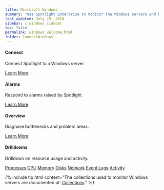 ```yaml
---
title: Microsoft Windows
summary: "Use Spotlight Enterprise to monitor the Windows servers and hosts of database connections in your enterprise."
last_updated: July 29, 2016
sidebar: c_windows_sidebar
toc: false
permalink: windows_welcome.html
folder: ConnectWindows
---
```

<div class="row">
        <div class="col-md-3 col-sm-6">
            <div class="panel panel-default text-center">
                <div class="panel-body">
                    <h4>Connect</h4>
                    <p>Connect Spotlight to a Windows server.</p>
                    <a href="windows_connect_details.html" class="btn btn-primary">Learn More</a>
                </div>
            </div>
        </div>
        <div class="col-md-3 col-sm-6">
            <div class="panel panel-default text-center">
                <div class="panel-body">
                    <h4>Alarms</h4>
                    <p>Respond to alarms raised by Spotlight.</p>
                    <a href="windows_alarms.html" class="btn btn-primary">Learn More</a>
                </div>
            </div>
        </div>
        <div class="col-md-3 col-sm-6">
            <div class="panel panel-default text-center">
                <div class="panel-body">
                    <h4>Overview</h4>
                    <p>Diagnose bottlenecks and problem areas.</p>
                    <a href="windows_drilldown_overview.html" class="btn btn-primary">Learn More</a>
                </div>
            </div>
        </div>
</div>

<div class="row">
      <div class="col-md-9 col-sm-6">
            <div class="panel panel-default text-center">
                <div class="panel-body">
                    <h4>Drilldowns</h4>
                    <p>Drilldown on resource usage and activity.</p>
                    <a href="windows_drilldown_processes" class="btn btn-primary">Processes</a>
                    <a href="windows_drilldown_cpu" class="btn btn-primary">CPU</a>
                    <a href="windows_drilldown_memory" class="btn btn-primary">Memory</a>
                    <a href="windows_drilldown_disks" class="btn btn-primary">Disks</a>
                    <a href="windows_drilldown_network" class="btn btn-primary">Network</a>
                    <a href="windows_drilldown_eventlogs" class="btn btn-primary">Event Logs</a>
                    <a href="windows_drilldown_activity" class="btn btn-primary">Activity</a>
                </div>
            </div>
        </div>
</div>



{% include tip.html content="The collections used to monitor Windows servers are documented at: [Collections](windows_collections.html)." %}
